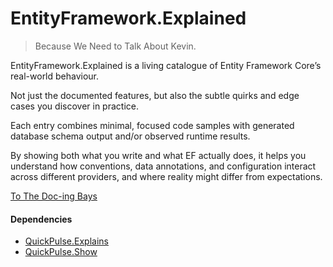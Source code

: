 # EntityFramework.Explained
> Because We Need to Talk About Kevin. 


EntityFramework.Explained is a living catalogue of Entity Framework Core’s real-world behaviour.   

Not just the documented features, but also the subtle quirks and edge cases you discover in practice.  

Each entry combines minimal, focused code samples with generated database schema output and/or observed runtime results.  

By showing both what you write and what EF actually does, it helps you understand how conventions, data annotations, and configuration interact across different providers,  and where reality might differ from expectations.

[To The Doc-ing Bays](./TheDocs/ToC.md)

#### Dependencies
* [QuickPulse.Explains](https://github.com/kilfour/QuickPulse.Explains)
* [QuickPulse.Show](https://github.com/kilfour/QuickPulse.Show)
